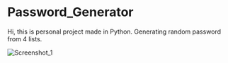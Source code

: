 # Password_Generator

Hi, this is personal project made in Python. Generating random password from 4 lists.


![Screenshot_1](https://user-images.githubusercontent.com/36127590/120220193-ac54d880-c23c-11eb-9343-dc7bcb8ed930.png)
